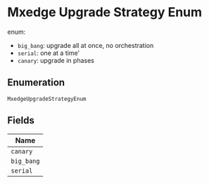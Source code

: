 
# Mxedge Upgrade Strategy Enum

enum:

* `big_bang`: upgrade all at once, no orchestration
* `serial`: one at a time'
* `canary`: upgrade in phases

## Enumeration

`MxedgeUpgradeStrategyEnum`

## Fields

| Name |
|  --- |
| `canary` |
| `big_bang` |
| `serial` |

